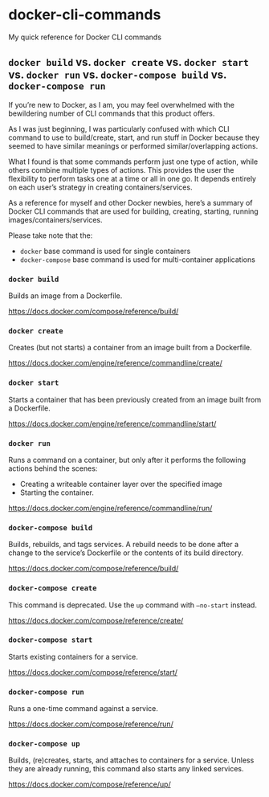 # docker-cli-commands
My quick reference for Docker CLI commands

## `docker build` vs. `docker create` vs. `docker start` vs. `docker run` vs. `docker-compose build` vs. `docker-compose run`

If you’re new to Docker, as I am, you may feel overwhelmed with the bewildering number of CLI commands that this product offers.

As I was just beginning, I was particularly confused with which CLI command to use to build/create, start, and run stuff in Docker because they seemed to have similar meanings or performed similar/overlapping actions.

What I found is that some commands perform just one type of action, while others combine multiple types of actions. This  provides the user the flexibility to perform tasks one at a time or all in one go. It depends entirely on each user’s strategy in creating containers/services.

As a reference for myself and other Docker newbies, here’s a summary of Docker CLI commands that are used for  building, creating, starting, running images/containers/services.

Please take note that the:
- `docker` base command is used for single containers
- `docker-compose` base command is used for multi-container applications

### `docker build`

Builds an image from a Dockerfile.

https://docs.docker.com/compose/reference/build/

### `docker create`

Creates (but not starts) a container from an image built from a Dockerfile.

https://docs.docker.com/engine/reference/commandline/create/

### `docker start`

Starts a container that has been previously created from an image built from a Dockerfile.

https://docs.docker.com/engine/reference/commandline/start/

### `docker run`

Runs a command on a container, but only after it performs the following actions behind the scenes:
- Creating a writeable container layer over the specified image
- Starting the container.

https://docs.docker.com/engine/reference/commandline/run/

### `docker-compose build`

Builds, rebuilds, and tags services. A rebuild needs to be done after a change to the service’s Dockerfile or the contents of its build directory.

https://docs.docker.com/compose/reference/build/

### `docker-compose create`

This command is deprecated. Use the `up` command with `—no-start` instead.

https://docs.docker.com/compose/reference/create/

### `docker-compose start`

Starts existing containers for a service.

https://docs.docker.com/compose/reference/start/

### `docker-compose run`

Runs a one-time command against a service.

https://docs.docker.com/compose/reference/run/

### `docker-compose up`

Builds, (re)creates, starts, and attaches to containers for a service. Unless they are already running, this command also starts any linked services.

https://docs.docker.com/compose/reference/up/
